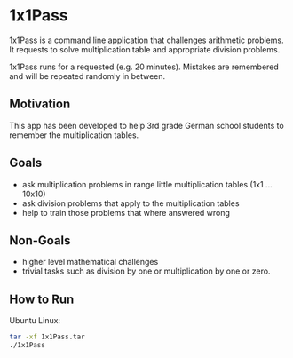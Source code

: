 # 1x1Pass

1x1Pass is a command line application that challenges arithmetic problems. It requests to solve multiplication table and appropriate division problems.
 
1x1Pass runs for a requested (e.g. 20 minutes). Mistakes are remembered and will be repeated randomly in between.
 
## Motivation

This app has been developed to help 3rd grade German school students to remember the multiplication tables.

## Goals

- ask multiplication problems in range little multiplication tables (1x1 ... 10x10)
- ask division problems that apply to the multiplication tables
- help to train those problems that where answered wrong

## Non-Goals

- higher level mathematical challenges
- trivial tasks such as division by one or multiplication by one or zero.

## How to Run

Ubuntu Linux:

```bash
tar -xf 1x1Pass.tar
./1x1Pass
```
